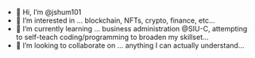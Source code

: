 - 👋 Hi, I’m @jshum101
- 👀 I’m interested in ... blockchain, NFTs, crypto, finance, etc...
- 🌱 I’m currently learning ... business administration @SIU-C, attempting to self-teach coding/programming to broaden my skillset...
- 💞️ I’m looking to collaborate on ... anything I can actually understand...

<!---
jshum101/jshum101 is a ✨ special ✨ repository because its `README.md` (this file) appears on your GitHub profile.
You can click the Preview link to take a look at your changes.
--->
